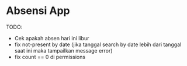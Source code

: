 # Absensi App

TODO:

-   Cek apakah absen hari ini libur
-   fix not-present by date (jika tanggal search by date lebih dari tanggal saat ini maka tampailkan message error)
-   fix count == 0 di permissions
